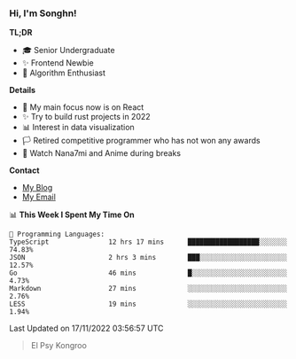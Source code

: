 ### Hi, I'm Songhn!

**TL;DR**

- 🎓 Senior Undergraduate
- ✨ Frontend Newbie
- 🎈 Algorithm Enthusiast

**Details**

- 🎯 My main focus now is on React
- ✨ Try to build rust projects in 2022
- 📊 Interest in data visualization
- 🏳️ Retired competitive programmer who has not won any awards
- 🍵 Watch Nana7mi and Anime during breaks

**Contact**
- [My Blog](https://blog.songhn.com)
- [My Email](mailto:songhn233@gmail.com)

<!--START_SECTION:waka-->
📊 **This Week I Spent My Time On** 

```text
💬 Programming Languages: 
TypeScript               12 hrs 17 mins      ██████████████████░░░░░░░   74.83% 
JSON                     2 hrs 3 mins        ███░░░░░░░░░░░░░░░░░░░░░░   12.57% 
Go                       46 mins             █░░░░░░░░░░░░░░░░░░░░░░░░   4.73% 
Markdown                 27 mins             ░░░░░░░░░░░░░░░░░░░░░░░░░   2.76% 
LESS                     19 mins             ░░░░░░░░░░░░░░░░░░░░░░░░░   1.94%

```


 Last Updated on 17/11/2022 03:56:57 UTC
<!--END_SECTION:waka-->

> El Psy Kongroo
